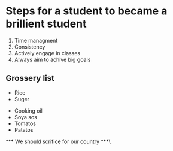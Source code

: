 # Steps for a student to became a brillient student
1. Time managment
2. Consistency
3. Actively engage in classes
4. Always aim to achive big goals  
## Grossery list 
- Rice
- Suger
+ Cooking oil
+ Soya sos
+ Tomatos
+ Patatos

*** We should scrifice for our country ***\
